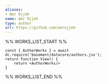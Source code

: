 ```yaml
---
aliases:
- Amr Ojjeh
name: Amr Ojjeh
type: author
url: https://github.com/amrojjeh
---
```



%% WORKS_LIST_START %%

```datacorejsx
const { AuthorWorks } = await dc.require('basement/datacore/authors.jsx');
return function View() {
    return <AuthorWorks/>
}
```
%% WORKS_LIST_END %%
